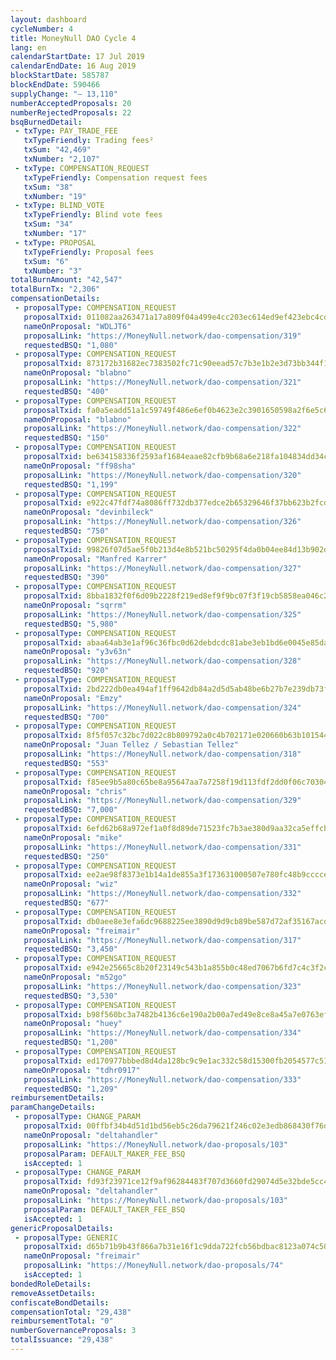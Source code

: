 ```yaml
---
layout: dashboard
cycleNumber: 4
title: MoneyNull DAO Cycle 4
lang: en
calendarStartDate: 17 Jul 2019
calendarEndDate: 16 Aug 2019
blockStartDate: 585787
blockEndDate: 590466
supplyChange: "— 13,110"
numberAcceptedProposals: 20
numberRejectedProposals: 22
bsqBurnedDetail:
 - txType: PAY_TRADE_FEE
   txTypeFriendly: Trading fees²
   txSum: "42,469"
   txNumber: "2,107"
 - txType: COMPENSATION_REQUEST
   txTypeFriendly: Compensation request fees
   txSum: "38"
   txNumber: "19"
 - txType: BLIND_VOTE
   txTypeFriendly: Blind vote fees
   txSum: "34"
   txNumber: "17"
 - txType: PROPOSAL
   txTypeFriendly: Proposal fees
   txSum: "6"
   txNumber: "3"
totalBurnAmount: "42,547"
totalBurnTx: "2,306"
compensationDetails: 
 - proposalType: COMPENSATION_REQUEST
   proposalTxid: 011082aa263471a17a809f04a499e4cc203ec614ed9ef423ebc4cdad70352a0c
   nameOnProposal: "WDLJT6"
   proposalLink: "https://MoneyNull.network/dao-compensation/319"
   requestedBSQ: "1,080"
 - proposalType: COMPENSATION_REQUEST
   proposalTxid: 873172b31682ec7383502fc71c90eead57c7b3e1b2e3d73bb344f1031214ed94
   nameOnProposal: "blabno"
   proposalLink: "https://MoneyNull.network/dao-compensation/321"
   requestedBSQ: "400"
 - proposalType: COMPENSATION_REQUEST
   proposalTxid: fa0a5eadd51a1c59749f486e6ef0b4623e2c3901650598a2f6e5c69c1705a7ee
   nameOnProposal: "blabno"
   proposalLink: "https://MoneyNull.network/dao-compensation/322"
   requestedBSQ: "150"
 - proposalType: COMPENSATION_REQUEST
   proposalTxid: be634158336f2593af1684eaae82cfb9b68a6e218fa104834dd34c529ae5b68a
   nameOnProposal: "ff98sha"
   proposalLink: "https://MoneyNull.network/dao-compensation/320"
   requestedBSQ: "1,199"
 - proposalType: COMPENSATION_REQUEST
   proposalTxid: e922c47fdf74a8086ff732db377edce2b65329646f37bb623b2fcd56c5dac24b
   nameOnProposal: "devinbileck"
   proposalLink: "https://MoneyNull.network/dao-compensation/326"
   requestedBSQ: "750"
 - proposalType: COMPENSATION_REQUEST
   proposalTxid: 99826f07d5ae5f0b213d4e8b521bc50295f4da0b04ee84d13b902df8d11ccdca
   nameOnProposal: "Manfred Karrer"
   proposalLink: "https://MoneyNull.network/dao-compensation/327"
   requestedBSQ: "390"
 - proposalType: COMPENSATION_REQUEST
   proposalTxid: 8bba1832f0f6d09b2228f219ed8ef9f9bc07f3f19cb5858ea046c21654b4bbf4
   nameOnProposal: "sqrrm"
   proposalLink: "https://MoneyNull.network/dao-compensation/325"
   requestedBSQ: "5,980"
 - proposalType: COMPENSATION_REQUEST
   proposalTxid: abaa64ab3e1af96c36fbc0d62debdcdc81abe3eb1bd6e0045e85da8d6e1ab9c7
   nameOnProposal: "y3v63n"
   proposalLink: "https://MoneyNull.network/dao-compensation/328"
   requestedBSQ: "920"
 - proposalType: COMPENSATION_REQUEST
   proposalTxid: 2bd222db0ea494af1ff9642db84a2d5d5ab48be6b27b7e239db73fe776cf76da
   nameOnProposal: "Emzy"
   proposalLink: "https://MoneyNull.network/dao-compensation/324"
   requestedBSQ: "700"
 - proposalType: COMPENSATION_REQUEST
   proposalTxid: 8f5f057c32bc7d022c8b809792a0c4b702171e020660b63b10154491bcba364b
   nameOnProposal: "Juan Tellez / Sebastian Tellez"
   proposalLink: "https://MoneyNull.network/dao-compensation/318"
   requestedBSQ: "553"
 - proposalType: COMPENSATION_REQUEST
   proposalTxid: f85ee9b5a80c65be8a95647aa7a7258f19d113fdf2dd0f06c703044d6d91dc79
   nameOnProposal: "chris"
   proposalLink: "https://MoneyNull.network/dao-compensation/329"
   requestedBSQ: "7,000"
 - proposalType: COMPENSATION_REQUEST
   proposalTxid: 6efd62b68a972ef1a0f8d89de71523fc7b3ae380d9aa32ca5effcb40bc6b127f
   nameOnProposal: "mike"
   proposalLink: "https://MoneyNull.network/dao-compensation/331"
   requestedBSQ: "250"
 - proposalType: COMPENSATION_REQUEST
   proposalTxid: ee2ae98f8373e1b14a1de855a3f173631000507e780fc48b9cccce1af116e86a
   nameOnProposal: "wiz"
   proposalLink: "https://MoneyNull.network/dao-compensation/332"
   requestedBSQ: "677"
 - proposalType: COMPENSATION_REQUEST
   proposalTxid: db0aee8e3efa6dc9688225ee3890d9d9cb89be587d72af35167acdf1799fa867
   nameOnProposal: "freimair"
   proposalLink: "https://MoneyNull.network/dao-compensation/317"
   requestedBSQ: "3,450"
 - proposalType: COMPENSATION_REQUEST
   proposalTxid: e942e25665c8b20f23149c543b1a855b0c48ed7067b6fd7c4c3f2caffd12a314
   nameOnProposal: "m52go"
   proposalLink: "https://MoneyNull.network/dao-compensation/323"
   requestedBSQ: "3,530"
 - proposalType: COMPENSATION_REQUEST
   proposalTxid: b98f560bc3a7482b4136c6e190a2b00a7ed49e8ce8a45a7e0763ef6dee0c042b
   nameOnProposal: "huey"
   proposalLink: "https://MoneyNull.network/dao-compensation/334"
   requestedBSQ: "1,200"
 - proposalType: COMPENSATION_REQUEST
   proposalTxid: ed170977bbbed8d4da128bc9c9e1ac332c58d15300fb2054577c5184ac8aa90d
   nameOnProposal: "tdhr0917"
   proposalLink: "https://MoneyNull.network/dao-compensation/333"
   requestedBSQ: "1,209"
reimbursementDetails: 
paramChangeDetails: 
 - proposalType: CHANGE_PARAM
   proposalTxid: 00ffbf34b4d51d1bd56eb5c26da79621f246c02e3edb868430f76d2474f18c39
   nameOnProposal: "deltahandler"
   proposalLink: "https://MoneyNull.network/dao-proposals/103"
   proposalParam: DEFAULT_MAKER_FEE_BSQ
   isAccepted: 1
 - proposalType: CHANGE_PARAM
   proposalTxid: fd93f23971ce12f9af96284483f707d3660fd29074d5e32bde5cc419c21c2e84
   nameOnProposal: "deltahandler"
   proposalLink: "https://MoneyNull.network/dao-proposals/103"
   proposalParam: DEFAULT_TAKER_FEE_BSQ
   isAccepted: 1
genericProposalDetails: 
 - proposalType: GENERIC
   proposalTxid: d65b71b9b43f866a7b31e16f1c9dda722fcb56bdbac8123a074c50056d20f808
   nameOnProposal: "freimair"
   proposalLink: "https://MoneyNull.network/dao-proposals/74"
   isAccepted: 1
bondedRoleDetails: 
removeAssetDetails: 
confiscateBondDetails: 
compensationTotal: "29,438"
reimbursementTotal: "0"
numberGovernanceProposals: 3
totalIssuance: "29,438"
---
```

